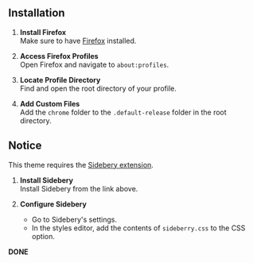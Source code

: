 ## Installation

1. **Install Firefox**  
   Make sure to have [Firefox](https://www.mozilla.org/firefox/new/) installed.

2. **Access Firefox Profiles**  
   Open Firefox and navigate to `about:profiles`.

3. **Locate Profile Directory**  
   Find and open the root directory of your profile.

4. **Add Custom Files**  
   Add the `chrome` folder to the `.default-release` folder in the root directory.

## Notice

This theme requires the [Sidebery extension](https://addons.mozilla.org/firefox/addon/sidebery/).

1. **Install Sidebery**  
   Install Sidebery from the link above.

2. **Configure Sidebery**  
   - Go to Sidebery's settings.
   - In the styles editor, add the contents of `sideberry.css` to the CSS option.

**DONE**

